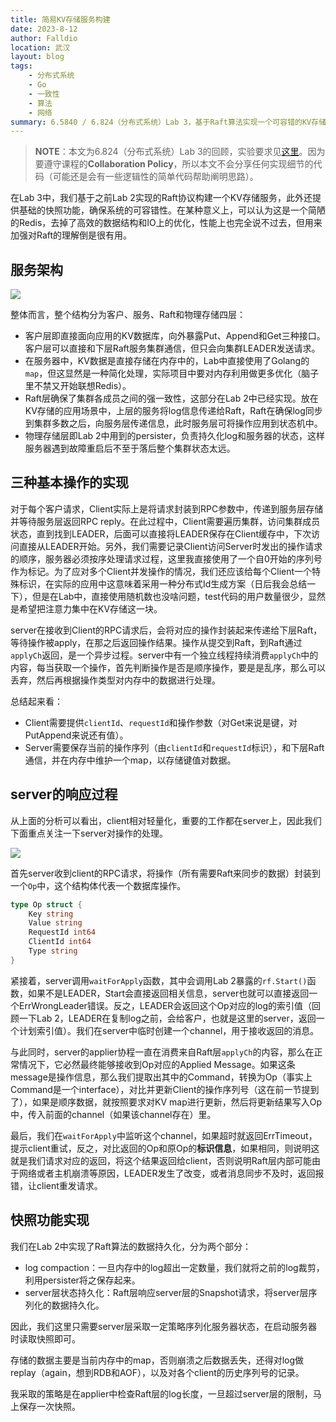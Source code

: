 ```yaml
---
title: 简易KV存储服务构建
date: 2023-8-12
author: Falldio
location: 武汉
layout: blog
tags: 
    - 分布式系统
    - Go
    - 一致性
    - 算法
    - 网络
summary: 6.5840 / 6.824（分布式系统）Lab 3，基于Raft算法实现一个可容错的KV存储服务。
---
```


> **NOTE**：本文为6.824（分布式系统）Lab 3的回顾，实验要求见[这里](https://pdos.csail.mit.edu/6.824/labs/lab-kvraft.html)。因为要遵守课程的**Collaboration Policy**，所以本文不会分享任何实现细节的代码（可能还是会有一些逻辑性的简单代码帮助阐明思路）。

在Lab 3中，我们基于之前Lab 2实现的Raft协议构建一个KV存储服务，此外还提供基础的快照功能，确保系统的可容错性。在某种意义上，可以认为这是一个简陋的Redis，去掉了高效的数据结构和IO上的优化，性能上也完全说不过去，但用来加强对Raft的理解倒是很有用。

## 服务架构

![](https://cdn.jsdelivr.net/gh/Falldio/pics@main/img/202308121440006.png)

整体而言，整个结构分为客户、服务、Raft和物理存储四层：

+ 客户层即直接面向应用的KV数据库，向外暴露Put、Append和Get三种接口。客户层可以直接和下层Raft服务集群通信，但只会向集群LEADER发送请求。
+ 在服务器中，KV数据是直接存储在内存中的，Lab中直接使用了Golang的`map`，但这显然是一种简化处理，实际项目中要对内存利用做更多优化（脑子里不禁又开始联想Redis）。
+ Raft层确保了集群各成员之间的强一致性，这部分在Lab 2中已经实现。放在KV存储的应用场景中，上层的服务将log信息传递给Raft，Raft在确保log同步到集群多数之后，向服务层传递信息，此时服务层可将操作应用到状态机中。
+ 物理存储层即Lab 2中用到的persister，负责持久化log和服务器的状态，这样服务器遇到故障重启后不至于落后整个集群状态太远。

## 三种基本操作的实现

对于每个客户请求，Client实际上是将请求封装到RPC参数中，传递到服务层存储并等待服务层返回RPC reply。在此过程中，Client需要遍历集群，访问集群成员状态，直到找到LEADER，后面可以直接将LEADER保存在Client缓存中，下次访问直接从LEADER开始。另外，我们需要记录Client访问Server时发出的操作请求的顺序，服务器必须按序处理请求过程，这里我直接使用了一个自0开始的序列号作为标记。为了应对多个Client并发操作的情况，我们还应该给每个Client一个特殊标识，在实际的应用中这意味着采用一种分布式Id生成方案（日后我会总结一下），但是在Lab中，直接使用随机数也没啥问题，test代码的用户数量很少，显然是希望把注意力集中在KV存储这一块。

server在接收到Client的RPC请求后，会将对应的操作封装起来传递给下层Raft，等待操作被apply，在那之后返回操作结果。操作从提交到Raft，到Raft通过`applyCh`返回，是一个异步过程。server中有一个独立线程持续消费`applyCh`中的内容，每当获取一个操作，首先判断操作是否是顺序操作，要是是乱序，那么可以丢弃，然后再根据操作类型对内存中的数据进行处理。

总结起来看：

+ Client需要提供`clientId`、`requestId`和操作参数（对Get来说是键，对PutAppend来说还有值）。
+ Server需要保存当前的操作序列（由`clientId`和`requestId`标识），和下层Raft通信，并在内存中维护一个map，以存储键值对数据。

## server的响应过程

从上面的分析可以看出，client相对轻量化，重要的工作都在server上，因此我们下面重点关注一下server对操作的处理。

![](https://cdn.jsdelivr.net/gh/Falldio/pics@main/img/202308121612600.png)

首先server收到client的RPC请求，将操作（所有需要Raft来同步的数据）封装到一个`Op`中，这个结构体代表一个数据库操作。

```go
type Op struct {
    Key string
    Value string
    RequestId int64
    ClientId int64
    Type string
}
```

紧接着，server调用`waitForApply`函数，其中会调用Lab 2暴露的`rf.Start()`函数，如果不是LEADER，Start会直接返回相关信息，server也就可以直接返回一个ErrWrongLeader错误。反之，LEADER会返回这个Op对应的log的索引值（回顾一下Lab 2，LEADER在复制log之前，会给客户，也就是这里的server，返回一个计划索引值）。我们在server中临时创建一个channel，用于接收返回的消息。

与此同时，server的applier协程一直在消费来自Raft层`applyCh`的内容，那么在正常情况下，它必然最终能够接收到Op对应的Applied Message。如果这条message是操作信息，那么我们提取出其中的Command，转换为Op（事实上Command是一个interface），对比并更新Client的操作序列号（这在前一节提到了），如果是顺序数据，就按照要求对KV map进行更新，然后将更新结果写入Op中，传入前面的channel（如果该channel存在）里。

最后，我们在`waitForApply`中监听这个channel，如果超时就返回ErrTimeout，提示client重试，反之，对比返回的Op和原Op的**标识信息**，如果相同，则说明这就是我们请求对应的返回，将这个结果返回给client，否则说明Raft层内部可能由于网络或者主机崩溃等原因，LEADER发生了改变，或者消息同步不及时，返回报错，让client重发请求。

## 快照功能实现

我们在Lab 2中实现了Raft算法的数据持久化，分为两个部分：

+ log compaction：一旦内存中的log超出一定数量，我们就将之前的log裁剪，利用persister将之保存起来。
+ server层状态持久化：Raft层响应server层的Snapshot请求，将server层序列化的数据持久化。

因此，我们这里只需要server层采取一定策略序列化服务器状态，在启动服务器时读取快照即可。

存储的数据主要是当前内存中的map，否则崩溃之后数据丢失，还得对log做replay（again，想到RDB和AOF），以及对各个client的历史序列号的记录。

我采取的策略是在applier中检查Raft层的log长度，一旦超过server层的限制，马上保存一次快照。
